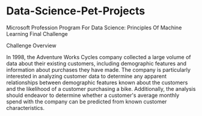 # Data-Science-Pet-Projects
<P>Microsoft Profession Program For Data Science: Principles Of Machine Learning Final Challenge <p>
<p>Challenge Overview<P>
<p>In 1998, the Adventure Works Cycles company collected a large volume of data about their existing customers, including demographic features and information about purchases they have made. The company is particularly interested in analyzing customer data to determine any apparent relationships between demographic features known about the customers and the likelihood of a customer purchasing a bike. Additionally, the analysis should endeavor to determine whether a customer's average monthly spend with the company can be predicted from known customer characteristics.<p>
